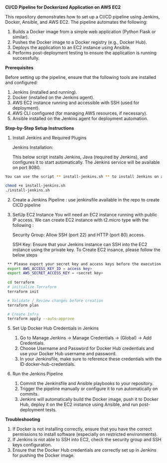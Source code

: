 **CI/CD Pipeline for Dockerized Application on AWS EC2**

This repository demonstrates how to set up a CI/CD pipeline using Jenkins, Docker, Ansible, and AWS EC2. The pipeline automates the following:

   1. Builds a Docker image from a simple web application (Python Flask or similar).
   2. Pushes the Docker image to a Docker registry (e.g., Docker Hub).
   3. Deploys the application to an EC2 instance using Ansible.
   4. Performs post-deployment testing to ensure the application is running successfully.


**Prerequisites**

Before setting up the pipeline, ensure that the following tools are installed and configured:

   1. Jenkins (installed and running).
   2. Docker (installed on the Jenkins agent).
   3. AWS EC2 instance running and accessible with SSH (used for deployment).
   4. AWS CLI configured (for managing AWS resources, if necessary).
   5. Ansible installed on the Jenkins agent for deployment automation.


**Step-by-Step Setup Instructions**

1. Install Jenkins and Required Plugins

   Jenkins Installation:

   This below script installs Jenkins, Java (required by Jenkins), and configures it to start automatically.
   The Jenkins service will be available on port 8080.

```sh
You can use the script ** install-jenkins.sh ** to install Jenkins on an Ubuntu or Amazon Linux 2 instance:

chmod +x install-jenkins.sh
./install-jenkins.sh
```
2. Create a Jenkins Pipeline : use jenkinsfile available in the repo to create CICD pipeline
3. SetUp EC2 Instance
   You will need an EC2 instance running with public IP access. We can create EC2 instance with t2.micro type with the following :

    Security Group:
        Allow SSH (port 22) and HTTP (port 80) access.

    SSH Key:
        Ensure that your Jenkins instance can SSH into the EC2 instance using the private key.
    To Create EC2 insance, please follow the below steps

```sh
 ** Please export your secret key and access keys before the execution of the script **
 export AWS_ACCESS_KEY_ID = access key>
 export AWS_SECRET_ACCESS_KEY = <secret key>
 
 cd terraform
 # initialize Terraform
 terraform init

 # Validate / Review changes before creation
 terraform plan

 # Create Infra
 terraform apply --auto-approve
```
5.  Set Up Docker Hub Credentials in Jenkins

    1. Go to Manage Jenkins → Manage Credentials → (Global) → Add Credentials.
    2. Choose Username and Password for Docker Hub credentials and use your Docker Hub username and password.
    3. In your Jenkinsfile, make sure to reference these credentials with the ID docker-hub-credentials.

6. Run the Jenkins Pipeline

    1. Commit the Jenkinsfile and Ansible playbooks to your repository.
    2. Trigger the pipeline manually or configure it to run automatically on commits.
    3. Jenkins will automatically build the Docker image, push it to Docker Hub, deploy it on the EC2 instance using Ansible, and run post-deployment tests.


**Troubleshooting**

   1. If Docker is not installing correctly, ensure that you have the correct permissions to install software (especially on restricted environments).
   2. If Jenkins is not able to SSH into EC2, check the security group and SSH keys configuration.
   3. Ensure that the Docker Hub credentials are correctly set up in Jenkins for pushing the Docker image.